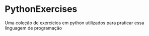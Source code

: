 # PythonExercises
Uma coleção de exercícios em python utilizados para praticar essa linguagem de programação
